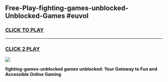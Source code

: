 
## Free-Play-fighting-games-unblocked-Unblocked-Games #euvol
<h3>
<a href="https://news.freeplayer.one?title=fighting-games-unblocked&ref=8M">CLICK TO PLAY</a></h3>
<hr>

<h3>
<a href="https://news.freeplayer.one?title=fighting-games-unblocked&ref=8M">CLICK 2 PLAY</a>
  
</h3>

<a href="https://news.freeplayer.one?title=fighting-games-unblocked&ref=8M"><img src="https://clearcache.store/games.png"></a>


**fighting-games-unblocked games unblocked: Your Gateway to Fun and Accessible Online Gaming**

